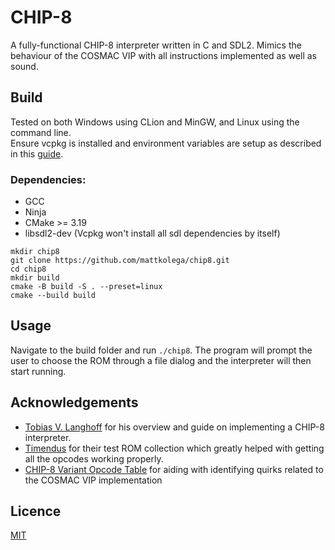 # CHIP-8
A fully-functional CHIP-8 interpreter written in C and SDL2. Mimics the behaviour of the COSMAC VIP with all instructions implemented as well as sound.
## Build
Tested on both Windows using CLion and MinGW, and Linux using the command line. \
Ensure vcpkg is installed and environment variables are setup as described in this [guide](https://learn.microsoft.com/en-us/vcpkg/get_started/get-started?pivots=shell-bash).
### Dependencies:
- GCC
- Ninja
- CMake >= 3.19
- libsdl2-dev (Vcpkg won't install all sdl dependencies by itself)
```shell
mkdir chip8
git clone https://github.com/mattkolega/chip8.git
cd chip8
mkdir build
cmake -B build -S . --preset=linux
cmake --build build
```
## Usage
Navigate to the build folder and run ```./chip8```.
The program will prompt the user to choose the ROM through a file dialog and the interpreter will then start running.
## Acknowledgements
- [Tobias V. Langhoff](https://tobiasvl.github.io/blog/write-a-chip-8-emulator/) for his overview and guide on implementing a CHIP-8 interpreter.
- [Timendus](https://github.com/Timendus/chip8-test-suite) for their test ROM collection which greatly helped with getting all the opcodes working properly.
- [CHIP-8 Variant Opcode Table](https://chip8.gulrak.net/) for aiding with identifying quirks related to the COSMAC VIP implementation
## Licence
[MIT](LICENSE)